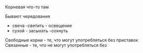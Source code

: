 Корневая что-то там

Бывают чередования
- свеча -светить - освещение
- сухой - засыхать -сохнуть

Свободные корни - те, что могут употребляться без приставок
Связанные - те, что не могут употребляться без